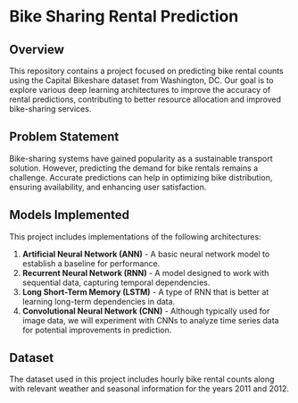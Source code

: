 # Bike Sharing Rental Prediction

## Overview
This repository contains a project focused on predicting bike rental counts using the Capital Bikeshare dataset from Washington, DC. Our goal is to explore various deep learning architectures to improve the accuracy of rental predictions, contributing to better resource allocation and improved bike-sharing services.

## Problem Statement
Bike-sharing systems have gained popularity as a sustainable transport solution. However, predicting the demand for bike rentals remains a challenge. Accurate predictions can help in optimizing bike distribution, ensuring availability, and enhancing user satisfaction.

## Models Implemented
This project includes implementations of the following architectures:
1. **Artificial Neural Network (ANN)** - A basic neural network model to establish a baseline for performance.
2. **Recurrent Neural Network (RNN)** - A model designed to work with sequential data, capturing temporal dependencies.
3. **Long Short-Term Memory (LSTM)** - A type of RNN that is better at learning long-term dependencies in data.
4. **Convolutional Neural Network (CNN)** - Although typically used for image data, we will experiment with CNNs to analyze time series data for potential improvements in prediction.

## Dataset
The dataset used in this project includes hourly bike rental counts along with relevant weather and seasonal information for the years 2011 and 2012. 
